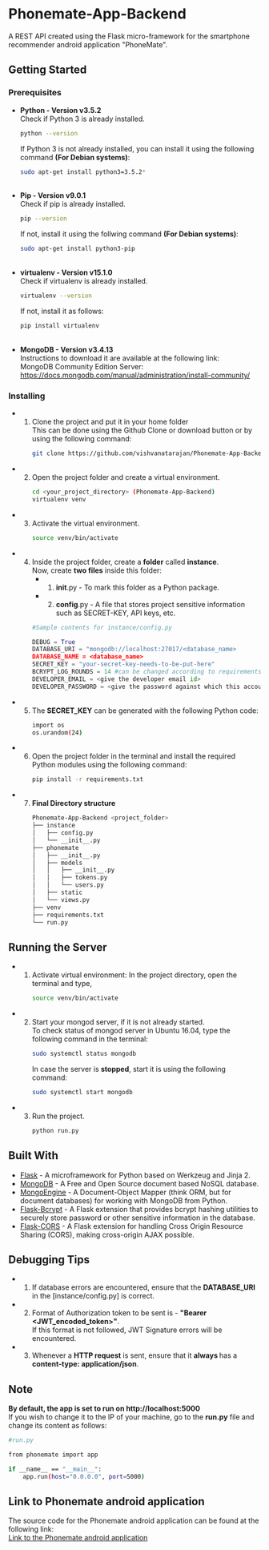 # Phonemate-App-Backend
A REST API created using the Flask micro-framework for the smartphone recommender android application "PhoneMate".

## Getting Started

### Prerequisites
* <b>Python - Version v3.5.2</b><br>
    Check if Python 3 is already installed.
    ```bash
    python --version
    ```
    If Python 3 is not already installed, you can install it using the following command <b>(For Debian systems)</b>:
    ```bash
    sudo apt-get install python3=3.5.2*
    ```
    <br>
* <b>Pip - Version v9.0.1</b><br>
    Check if pip is already installed.
    ```bash
    pip --version
    ```
    If not, install it using the follwing command <b>(For Debian systems)</b>:
    ```bash
    sudo apt-get install python3-pip
    ```
    <br>
*  <b>virtualenv - Version v15.1.0</b><br>
    Check if virtualenv is already installed.
    ```bash
    virtualenv --version
    ```
    If not, install it as follows:
    ```bash
    pip install virtualenv
    ```
    <br>
* <b>MongoDB - Version v3.4.13</b><br>
      Instructions to download it are available at the following link:<br>
      MongoDB Community Edition Server: https://docs.mongodb.com/manual/administration/install-community/
      <br>
      
### Installing
* 1. Clone the project and put it in your home folder<br>
     This can be done using the Github Clone or download button or by using the following command:
     ```bash
     git clone https://github.com/vishvanatarajan/Phonemate-App-Backend.git
     ```
* 2. Open the project folder and create a virtual environment.
     ```bash
     cd <your_project_directory> (Phonemate-App-Backend)
     virtualenv venv
     ```
  
* 3. Activate the virtual environment.
     ```bash
     source venv/bin/activate
     ```
     
* 4. Inside the project folder, create a <b>folder</b> called <b>instance</b>.<br>
     Now, create <b>two files</b> inside this folder:
     * 1. __init__.py - To mark this folder as a Python package.
     * 2. <b>config</b>.py - A file that stores project sensitive information such as SECRET-KEY, API keys, etc.<br>
     ```python
     #Sample contents for instance/config.py
     
     DEBUG = True
     DATABASE_URI = "mongodb://localhost:27017/<database_name>
     DATABASE_NAME = <database_name>
     SECRET_KEY = "your-secret-key-needs-to-be-put-here"
     BCRYPT_LOG_ROUNDS = 14 #can be changed according to requirements, but this is ideal
     DEVELOPER_EMAIL = <give the developer email id>
     DEVELOPER_PASSWORD = <give the password against which this account will be validated>
     ```
  
 * 5. The <b>SECRET_KEY</b> can be generated with the following Python code:
      ```bash
      import os
      os.urandom(24)
      ```
   
 * 6. Open the project folder in the terminal and install the required Python modules using the following command:
       ``` bash
       pip install -r requirements.txt
       ```
 * 7. <b>Final Directory structure</b>
         ```bash
         Phonemate-App-Backend <project_folder>
         ├── instance
         │   ├── config.py
         │   └── __init__.py
         ├── phonemate
         │   ├── __init__.py
         │   ├── models
         │   │   ├── __init__.py
         │   │   ├── tokens.py
         │   │   └── users.py
         │   ├── static
         │   └── views.py
         ├── venv
         ├── requirements.txt
         └── run.py
         ```
         
## Running the Server
 * 1. Activate virtual environment:
        In the project directory, open the terminal and type,
        ```bash
        source venv/bin/activate
        ```
 * 2. Start your mongod server, if it is not already started.<br>
        To check status of mongod server in Ubuntu 16.04, type the following command in the terminal:
        ```bash
        sudo systemctl status mongodb
        ```
        In case the server is <b>stopped</b>, start it is using the following command:
        ```bash
        sudo systemctl start mongodb
        ```
  * 3. Run the project.<br>
       ```bash
       python run.py
       ```
  
 ## Built With
  * [Flask](http://flask.pocoo.org/) -  A microframework for Python based on Werkzeug and Jinja 2.
  * [MongoDB](https://www.mongodb.com/) - A Free and Open Source document based NoSQL database.
  * [MongoEngine](http://mongoengine.org/) - A Document-Object Mapper (think ORM, but for document databases) for working with MongoDB from Python.
  * [Flask-Bcrypt](https://flask-bcrypt.readthedocs.io/en/latest/) - A Flask extension that provides bcrypt hashing utilities to securely store password or other sensitive information in the database.
  * [Flask-CORS](http://flask-cors.readthedocs.io/en/latest/) - A Flask extension for handling Cross Origin Resource Sharing (CORS), making cross-origin AJAX possible.
  
  ## Debugging Tips
  * 1. If database errors are encountered, ensure that the <b>DATABASE_URI</b> in the [instance/config.py] is correct.
  * 2. Format of Authorization token to be sent is - <b>"Bearer <JWT_encoded_token>"</b>.<br>
    If this format is not followed, JWT Signature errors will be encountered.
  * 3. Whenever a <b>HTTP request</b> is sent, ensure that it <b>always </b> has a <b>content-type: application/json</b>.<br>
  
  ## Note
  <b> By default, the app is set to run on http://localhost:5000</b><br>
      If you wish to change it to the IP of your machine, go to the <b>run.py</b> file and change its content as follows:
  ```bash
  #run.py
  
  from phonemate import app
  
  if __name__ == "__main__":
      app.run(host="0.0.0.0", port=5000)
  ```
  
  ## Link to Phonemate android application
  The source code for the Phonemate android application can be found at the following link:<br>
  [Link to the Phonemate android application](https://github.com/5abarinath/phonemate)
